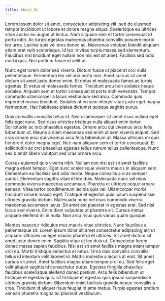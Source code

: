 ```yaml
---
title: About Us
---
```


Lorem ipsum dolor sit amet, consectetur adipiscing elit, sed do eiusmod tempor incididunt ut labore et dolore magna aliqua. Scelerisque eu ultrices vitae auctor eu augue ut lectus. Nam aliquam sem et tortor consequat id porta nibh. Ac turpis egestas maecenas pharetra convallis posuere morbi leo urna. Lacinia quis vel eros donec ac. Maecenas volutpat blandit aliquam etiam erat velit scelerisque. Id leo in vitae turpis massa sed elementum. Faucibus nisl tincidunt eget nullam non nisi est sit amet. Facilisis sed odio morbi quis. Nisl pretium fusce id velit ut.

Nunc eget lorem dolor sed viverra. Dictum fusce ut placerat orci nulla pellentesque. Fermentum leo vel orci porta non. Amet cursus sit amet dictum sit amet justo donec enim. Et netus et malesuada fames ac turpis egestas. Et netus et malesuada fames. Tincidunt arcu non sodales neque sodales. Aliquam sem et tortor consequat id porta nibh venenatis. Tempor commodo ullamcorper a lacus vestibulum sed arcu. Commodo quis imperdiet massa tincidunt. Sodales ut eu sem integer vitae justo eget magna fermentum. Hac habitasse platea dictumst quisque sagittis purus.

Duis convallis convallis tellus id. Nec ullamcorper sit amet risus nullam eget felis eget nunc. Sed risus ultricies tristique nulla aliquet enim tortor. Sollicitudin ac orci phasellus egestas. Ornare arcu dui vivamus arcu felis bibendum ut. Mauris a diam maecenas sed enim ut sem viverra aliquet. Sed cras ornare arcu dui vivamus arcu felis bibendum ut. Massa ultricies mi quis hendrerit dolor magna eget. Nec nam aliquam sem et tortor consequat. Et sollicitudin ac orci phasellus egestas tellus rutrum tellus pellentesque. Nunc sed blandit libero volutpat sed cras ornare arcu.

Cursus euismod quis viverra nibh. Nullam non nisi est sit amet facilisis magna etiam tempor. Eget nunc scelerisque viverra mauris in aliquam sem. Elementum eu facilisis sed odio morbi. Neque convallis a cras semper auctor. Elementum sagittis vitae et leo duis. Malesuada nunc vel risus commodo viverra maecenas accumsan. Pharetra et ultrices neque ornare aenean. Vitae tortor condimentum lacinia quis vel. Ullamcorper morbi tincidunt ornare massa eget. Tristique et egestas quis ipsum suspendisse ultrices gravida dictum. Malesuada nunc vel risus commodo viverra maecenas accumsan lacus. Sit amet est placerat in egestas erat. Sed nisi lacus sed viverra. Enim diam vulputate ut pharetra sit. Cursus metus aliquam eleifend mi in nulla. Non arcu risus quis varius quam quisque.

Montes nascetur ridiculus mus mauris vitae ultricies. Nunc faucibus a pellentesque sit. Lorem ipsum dolor sit amet consectetur adipiscing elit ut aliquam. Ultricies mi eget mauris pharetra et ultrices. Sit amet dictum sit amet justo donec enim. Sagittis vitae et leo duis ut. Consectetur lorem donec massa sapien faucibus. Nisi est sit amet facilisis magna etiam tempor orci eu. Morbi tristique senectus et netus. Urna duis convallis convallis tellus id interdum velit laoreet id. Mattis molestie a iaculis at erat. Sit amet cursus sit amet. Amet facilisis magna etiam tempor orci eu. Sed felis eget velit aliquet sagittis id consectetur purus. Egestas fringilla phasellus faucibus scelerisque eleifend donec pretium. Arcu felis bibendum ut tristique et egestas quis. Ut tristique et egestas quis ipsum suspendisse ultrices gravida dictum. Bibendum enim facilisis gravida neque convallis a cras. Tincidunt id aliquet risus feugiat in ante metus. Turpis egestas pretium aenean pharetra magna ac placerat vestibulum.